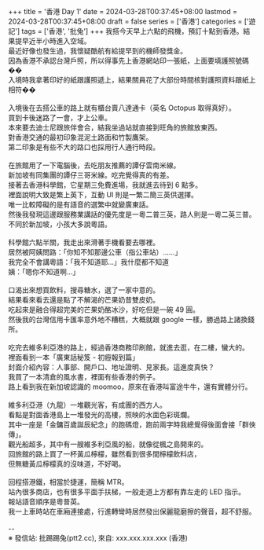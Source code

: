 +++
title = '香港 Day 1'
date = 2024-03-28T00:37:45+08:00
lastmod = 2024-03-28T00:37:45+08:00
draft = false
series = ['香港']
categories = ['遊記']
tags = ['香港', '批兔']
+++
我搭今天早上六點的飛機，預訂十點到香港。結果提早近半小時進入空域。<br>
最近好像也發生過，我懷疑酷航有給提早到的機師發獎金。<br>
因為香港不承認台灣戶照，所以得事先上香港網站印一張紙，上面要填護照號碼��<br>
入境時我拿著印好的紙跟護照遞上，結果關員花了大部份時間核對護照資料跟紙上相符��<br>
<br>
入境後在去搭公車的路上就有櫃台賣八達通卡（英名 Octopus 取得真好）。<br>
買到卡後迷路了一會，才上公車。<br>
本來要去迪士尼跟旅伴會合，結我坐過站就直接到旺角的旅館放東西。<br>
對香港交通的最初印象混泥土路面和竹製鷹架。<br>
第二印象是有些不大的路口也採用行人通行時段。<br>
<br>
在旅館用了一下電腦後，去吃朋友推薦的譚仔雲南米線。<br>
新加坡有同集團的譚仔三哥米線。吃完覺得真的有差。<br>
接著去香港科學館，它星期三免費進場，我就進去待到 6 點多。<br>
裡面說明大致是繁上英下，互動 UI 則是一繁二簡三英供選擇。<br>
唯一比較障礙的是有語音的選繁中就變廣東話。<br>
然後我發現這邊跟服務業講話的優先度是一粵二普三英，路人則是一粵二英三普。<br>
不同於新加坡，小孩大多說粵語。<br>
<br>
科學館六點半關，我走出來滑著手機看要去哪裡。<br>
居然被阿姨問路：「你知不知那邊公車（指公車站）……」<br>
我完全不會講粵語：「我不知道耶…」我什麼都不知道<br>
姨：「嗯你不知道啊…」<br>
<br>
口渴出來想買飲料，搜尋糖水，選了一家中意的。<br>
結果看來看去還是點了不解渴的芒果奶昔雙皮奶。<br>
吃起來是融合得超完美的芒果奶酪冰沙，好吃但是一碗 49 圓。<br>
然後我的台灣信用卡匯率意外地不糟糕，大概就跟 google 一樣，勝過路上諸換錢所。<br>
<br>
吃完去維多利亞港的路上，經過香港商務印刷館，就進去逛，在二樓，蠻大的。<br>
裡面看到一本「廣東話秘笈 - 初癧報到篇」<br>
封面介紹內容：人事部、開戶口、地址證明、見家長。這進度真快？<br>
我買了一本清倉的風水書，裡面有些香港的例子。<br>
路上看到我在新加坡認識的 moomoo，原來在香港叫富途牛牛，還有實體分行。<br>
<br>
維多利亞港（九龍）一堆觀光客，有成團的西方人。<br>
看點是對面香港島上一堆發光的高樓，照映的水面色彩斑爛。<br>
其中一座是「金鏞百歲誕辰紀念」的跑碼燈，跑前兩字時我總覺得後面會接「群俠傳」。<br>
觀光船超多，其中有一艘維多利亞風的船，就像從楓之島開來的。<br>
回旅館的路上買了一杯黃瓜檸檬，雖然看到很多間檸檬飲料店，<br>
但無糖黃瓜檸檬真的沒味道，不好喝。<br>
<br>
回程搭港鐵，相當於捷運，簡稱 MTR。<br>
站內很多商店，也有很多平面手扶梯，一般走道上方都有靠左走的 LED 指示。<br>
報站語音順序是粵普英。<br>
我一上車時站在車廂連接處，行進轉彎時居然發出保麗龍磨擦的聲音，超不舒服。<br>
<br>
--<br>
※ 發信站: 批踢踢兔(ptt2.cc), 來自: xxx.xxx.xxx.xxx (香港)<br>
